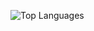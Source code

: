 ![Top Languages](https://github-readme-stats.vercel.app/api/top-langs/?username=canoypa&layout=compact)
